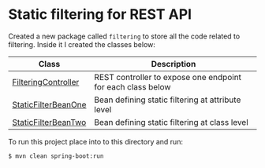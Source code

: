 # Static filtering for REST API

Created a new package called `filtering` to store all the code related to filtering. Inside it I created the classes below:

| Class                                                                                                                       | Description                                                 |
|-----------------------------------------------------------------------------------------------------------------------------|-------------------------------------------------------------|
| [FilteringController](src/main/java/com/in28minutes/rest/webservices/restfulwebservices/filtering/FilteringController.java) | REST controller to expose one endpoint for each class below |
| [StaticFilterBeanOne](src/main/java/com/in28minutes/rest/webservices/restfulwebservices/filtering/StaticFilterBeanOne.java) | Bean defining static filtering at attribute level           |
| [StaticFilterBeanTwo](src/main/java/com/in28minutes/rest/webservices/restfulwebservices/filtering/StaticFilterBeanTwo.java) | Bean defining static filtering at class level               |

To run this project place into to this directory and run:

```
$ mvn clean spring-boot:run
```
